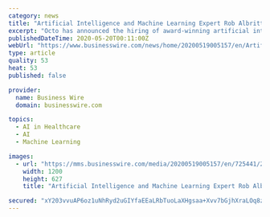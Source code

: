```yaml
---
category: news
title: "Artificial Intelligence and Machine Learning Expert Rob Albritton Joins Octo"
excerpt: "Octo has announced the hiring of award-winning artificial intelligence (AI) and machine learning (ML) authority Rob Albritton as Senior Director of it"
publishedDateTime: 2020-05-20T00:11:00Z
webUrl: "https://www.businesswire.com/news/home/20200519005157/en/Artificial-Intelligence-Machine-Learning-Expert-Rob-Albritton"
type: article
quality: 53
heat: 53
published: false

provider:
  name: Business Wire
  domain: businesswire.com

topics:
  - AI in Healthcare
  - AI
  - Machine Learning

images:
  - url: "https://mms.businesswire.com/media/20200519005157/en/725441/23/Octo_Logo_Formal_300dpi.jpg"
    width: 1200
    height: 627
    title: "Artificial Intelligence and Machine Learning Expert Rob Albritton Joins Octo"

secured: "xY203vvuAP6oz1uNhRyd2uGIYfaEEaLRbTuoLaXHgsaa+Xvv7bGjhXraLOq8z33XJINyXBGnOTpSFQU03hhh3c/GHczNzwv8ehZV6qZKxwA0Hxm4L/u8+B8xf6DjmL+q8CVVV7ysWivAP1uqztsHNPQis3Vew0KR52iPOY/HQwBYbbqyFtNZjHSPpP5hSxN4cUTE87uKkrJ6R7DBAQe0hhSwfCgJ+XDQ3bKiDjyutM8mCardHdRYn/EWiKnmypXElzNHXzk1YKGBxz1LdVtpOtkC3mykIq2nY+Q7K7GubEXFa6CXNLM7e10RtWVHOL207d/9CrmuAeVwHn782drQYJUzSKWWuyPj8zI5deLmDpoa6f8tJTs/FzDaqDyS4dDROxh5P9iAZtVurAs1U6g8IIup9UGUXGXO1WL6eluRWE3nksgNhCJ0g1Ed2Xl4B28DrvEzukKEd8v4IwnWMWmT1VnM4GJHSW1ZRa0uddFP1EY=;T4aEIihVTXM4Rsb8Qrq/qw=="
---
```


